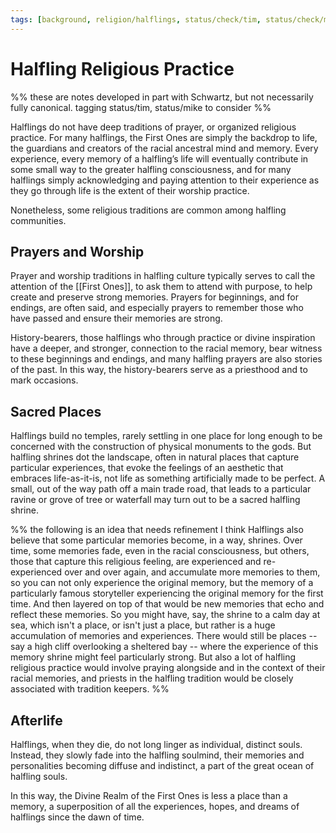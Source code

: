 ```yaml
---
tags: [background, religion/halflings, status/check/tim, status/check/mike]
---
```

# Halfling Religious Practice

%% these are notes developed in part with Schwartz, but not necessarily fully canonical. tagging status/tim, status/mike to consider %%

Halflings do not have deep traditions of prayer, or organized religious practice. For many halflings, the First Ones are simply the backdrop to life, the guardians and creators of the racial ancestral mind and memory. Every experience, every memory of a halfling’s life will eventually contribute in some small way to the greater halfling consciousness, and for many halflings simply acknowledging and paying attention to their experience as they go through life is the extent of their worship practice.  

Nonetheless, some religious traditions are common among halfling communities.
## Prayers and Worship

Prayer and worship traditions in halfling culture typically serves to call the attention of the [[First Ones]], to ask them to attend with purpose, to help create and preserve strong memories. Prayers for beginnings, and for endings, are often said, and especially prayers to remember those who have passed and ensure their memories are strong. 

History-bearers, those halflings who through practice or divine inspiration have a deeper, and stronger, connection to the racial memory, bear witness to these beginnings and endings, and many halfling prayers are also stories of the past. In this way, the history-bearers serve as a priesthood and to mark occasions.   
## Sacred Places

Halflings build no temples, rarely settling in one place for long enough to be concerned with the construction of physical monuments to the gods. But halfling shrines dot the landscape, often in natural places that capture particular experiences, that evoke the feelings of an aesthetic that embraces life-as-it-is, not life as something artificially made to be perfect. A small, out of the way path off a main trade road, that leads to a particular ravine or grove of tree or waterfall may turn out to be a sacred halfling shrine.

%% the following is an idea that needs refinement I think
Halflings also believe that some particular memories become, in a way, shrines. Over time, some memories fade, even in the racial consciousness, but others, those that capture this religious feeling, are experienced and re-experienced over and over again, and accumulate more memories to them, so you can not only experience the original memory, but the memory of a particularly famous storyteller experiencing the original memory for the first time. And then layered on top of that would be new memories that echo and reflect these memories. So you might have, say, the shrine to a calm day at sea, which isn't a place, or isn't just a place, but rather is a huge accumulation of memories and experiences. There would still be places -- say a high cliff overlooking a sheltered bay -- where the experience of this memory shrine might feel particularly strong. But also a lot of halfling religious practice would involve praying alongside and in the context of their racial memories, and priests in the halfling tradition would be closely associated with tradition keepers.
%%
## Afterlife
 
Halflings, when they die, do not long linger as individual, distinct souls. Instead, they slowly fade into the halfling soulmind, their memories and personalities becoming diffuse and indistinct, a part of the great ocean of halfling souls. 

In this way, the Divine Realm of the First Ones is less a place than a memory, a superposition of all the experiences, hopes, and dreams of halflings since the dawn of time. 